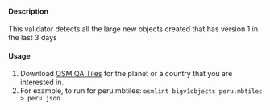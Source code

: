 #### Description

This validator detects all the large new objects created that has version 1 in the last 3 days

#### Usage

1. Download [OSM QA Tiles](https://osmlab.github.io/osm-qa-tiles/) for the planet or a country that you are interested in. 
2. For example, to run for peru.mbtiles: `osmlint bigv1objects peru.mbtiles > peru.json`
